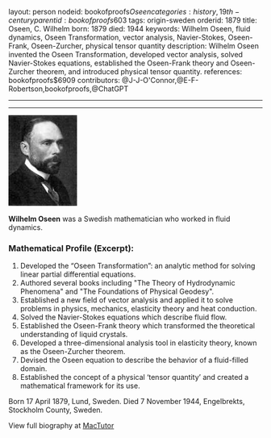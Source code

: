 layout: person
nodeid: bookofproofs$Oseen
categories: history,19th-century
parentid: bookofproofs$603
tags: origin-sweden
orderid: 1879
title: Oseen, C. Wilhelm
born: 1879
died: 1944
keywords: Wilhelm Oseen, fluid dynamics, Oseen Transformation, vector analysis, Navier-Stokes, Oseen-Frank, Oseen-Zurcher, physical tensor quantity
description: Wilhelm Oseen invented the Oseen Transformation, developed vector analysis, solved Navier-Stokes equations, established the Oseen-Frank theory and Oseen-Zurcher theorem, and introduced physical tensor quantity.
references: bookofproofs$6909
contributors: @J-J-O'Connor,@E-F-Robertson,bookofproofs,@ChatGPT

---



---

![Oseen.jpg](https://github.com/bookofproofs/bookofproofs.github.io/blob/main/_sources/_assets/images/portraits/Oseen.jpg?raw=true)

**Wilhelm Oseen** was a Swedish mathematician who worked in fluid dynamics.

### Mathematical Profile (Excerpt):
1. Developed the “Oseen Transformation”: an analytic method for solving linear partial differential equations. 
2. Authored several books including "The Theory of Hydrodynamic Phenomena" and "The Foundations of Physical Geodesy". 
3. Established a new field of vector analysis and applied it to solve problems in physics, mechanics, elasticity theory and heat conduction. 
4. Solved the Navier-Stokes equations which describe fluid flow. 
5. Established the Oseen-Frank theory which transformed the theoretical understanding of liquid crystals.
6. Developed a three-dimensional analysis tool in elasticity theory, known as the Oseen-Zurcher theorem. 
7. Devised the Oseen equation to describe the behavior of a fluid-filled domain. 
8. Established the concept of a physical ‘tensor quantity’ and created a mathematical framework for its use.

Born 17 April 1879, Lund, Sweden. Died 7 November 1944, Engelbrekts, Stockholm County, Sweden.

View full biography at [MacTutor](https://mathshistory.st-andrews.ac.uk/Biographies/Oseen/)

